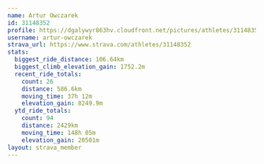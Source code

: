 ```yaml
---
name: Artur Owczarek
id: 31148352
profile: https://dgalywyr863hv.cloudfront.net/pictures/athletes/31148352/15906846/1/large.jpg
username: artur-owczarek
strava_url: https://www.strava.com/athletes/31148352
stats:
  biggest_ride_distance: 106.64km
  biggest_climb_elevation_gain: 1752.2m
  recent_ride_totals:
    count: 26
    distance: 586.6km
    moving_time: 37h 12m
    elevation_gain: 8249.9m
  ytd_ride_totals:
    count: 94
    distance: 2429km
    moving_time: 148h 05m
    elevation_gain: 20501m
layout: strava_member
--- 
```

